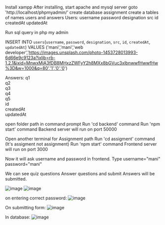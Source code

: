 Install xampp 
After installing, start apache and mysql server
goto 'http://localhost/phpmyadmin/'
create database assignment
create a tables of names users and answers
Users:
    username
    password
    designation
    src
    id
    createdAt
    updatedAt

Run sql query in php my admin

INSERT INTO `users`(`username`, `password`, `designation`, `src`, `id`, `createdAt`, `updatedAt`) VALUES ('mani','mani','web developer','https://images.unsplash.com/photo-1453728013993-6d66e9c9123a?ixlib=rb-1.2.1&ixid=MnwxMjA3fDB8MHxzZWFyY2h8MXx8bGVuc3xlbnwwfHwwfHw%3D&w=1000&q=80','1','0','0')

Answers:
    q1	
    q2	
    q3	
    q4	
    q5	
    id	
    createdAt	
    updatedAt	


open folder path in command prompt 
Run 'cd backend' command
Run 'npm start' command
Backend server will run on port 50000

Open another terminal for Assignment path
Run 'cd assigment' command (It's assigment not assignment)
Run 'npm start' command
Frontend server will run on port 3000

Now it will ask username and password in frontend.
Type 
username="mani"
password="mani"

We can see quiz questions
Answer questions and submit 
Answers will be submitted.

![image](https://user-images.githubusercontent.com/78011184/189715297-ff8a68e4-d500-4b16-99ab-117b0e03e851.png)
![image](https://user-images.githubusercontent.com/78011184/189715475-0422af9c-416e-4ecf-8adc-100e1b41016d.png)

on entering correct password:
![image](https://user-images.githubusercontent.com/78011184/189715547-6418894f-a8ac-480b-9049-da0374d37c7e.png)

On submitting form:
![image](https://user-images.githubusercontent.com/78011184/189715599-3fe37822-d7f9-4436-8a1d-ee3283078fbe.png)

In database:
![image](https://user-images.githubusercontent.com/78011184/189715662-27a97c63-2e28-4109-a1a8-926046647ff2.png)



